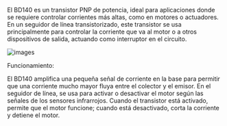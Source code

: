 El BD140 es un transistor PNP de potencia, ideal para aplicaciones donde se requiere controlar corrientes más altas, como en motores o actuadores. En un seguidor de línea transistorizado, este transistor se usa principalmente para controlar la corriente que va al motor o a otros dispositivos de salida, actuando como interruptor en el circuito.

![images](https://github.com/user-attachments/assets/33452550-d26a-427f-8a3c-34fcf6ec7a42)

Funcionamiento:

El BD140 amplifica una pequeña señal de corriente en la base para permitir que una corriente mucho mayor fluya entre el colector y el emisor. En el seguidor de línea, se usa para activar o desactivar el motor según las señales de los sensores infrarrojos. Cuando el transistor está activado, permite que el motor funcione; cuando está desactivado, corta la corriente y detiene el motor.
